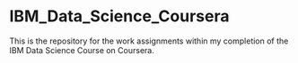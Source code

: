 # IBM_Data_Science_Coursera
This is the repository for the work assignments within my completion of the IBM Data Science Course on Coursera. 
